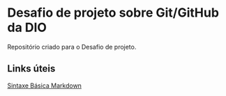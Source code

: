 # Desafio de projeto sobre Git/GitHub da DIO
Repositório criado para o Desafio de projeto.


## Links úteis
[Sintaxe Básica Markdown](https://www.markdownguide.org/basic-syntax/)

